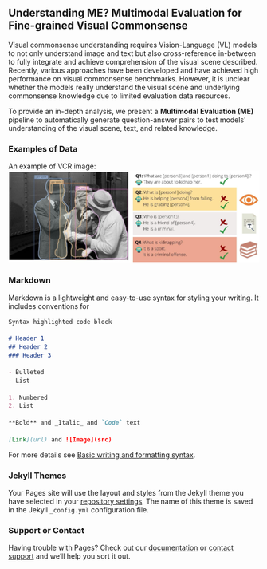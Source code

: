 ## Understanding ME? Multimodal Evaluation for Fine-grained Visual Commonsense

<!-- You can use the [editor on GitHub](https://github.com/ZhecanJamesWang/Multimodal_Eval/edit/gh-pages/index.md) to maintain and preview the content for your website in Markdown files.
 -->
<!-- Whenever you commit to this repository, GitHub Pages will run [Jekyll](https://jekyllrb.com/) to rebuild the pages in your site, from the content in your Markdown files. -->

 Visual commonsense understanding requires Vision-Language (VL) models to not only understand image and text but also cross-reference in-between to fully integrate and achieve comprehension of the visual scene described. Recently, various approaches have been developed and have achieved high performance on visual commonsense benchmarks. However, it is unclear whether the models really understand the visual scene and underlying commonsense knowledge due to limited evaluation data resources. 
 
To provide an in-depth analysis, we present a **Multimodal Evaluation (ME)** pipeline to automatically generate question-answer pairs to test models' understanding of the visual scene, text, and related knowledge. 

<!-- We then take a step further to show that training with the ME data boosts model's performance in standard VCR evaluation. Lastly, our in-depth analysis and comparison  reveal interesting findings: (1) semantically low-level information can assist learning of high-level information but not the opposite; (2) visual information is generally under utilization compared with text.
  -->
  
  
### Examples of Data  
  

An example of VCR image: 
![alt text](https://github.com/ZhecanJamesWang/Multimodal-Evaluation/blob/gh-pages/example.jpg "example")


### Markdown

Markdown is a lightweight and easy-to-use syntax for styling your writing. It includes conventions for

```markdown
Syntax highlighted code block

# Header 1
## Header 2
### Header 3

- Bulleted
- List

1. Numbered
2. List

**Bold** and _Italic_ and `Code` text

[Link](url) and ![Image](src)
```

For more details see [Basic writing and formatting syntax](https://docs.github.com/en/github/writing-on-github/getting-started-with-writing-and-formatting-on-github/basic-writing-and-formatting-syntax).

### Jekyll Themes

Your Pages site will use the layout and styles from the Jekyll theme you have selected in your [repository settings](https://github.com/ZhecanJamesWang/Multimodal_Eval/settings/pages). The name of this theme is saved in the Jekyll `_config.yml` configuration file.

### Support or Contact

Having trouble with Pages? Check out our [documentation](https://docs.github.com/categories/github-pages-basics/) or [contact support](https://support.github.com/contact) and we’ll help you sort it out.

